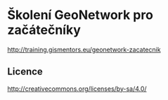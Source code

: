 Školení GeoNetwork pro začátečníky
=================================

http://training.gismentors.eu/geonetwork-zacatecnik

Licence
-------

http://creativecommons.org/licenses/by-sa/4.0/
